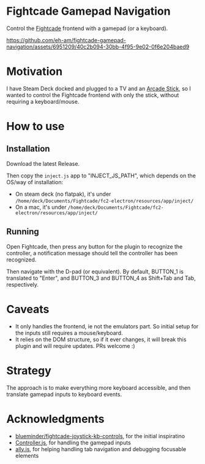 # Fightcade Gamepad Navigation

Control the [Fightcade](https://www.fightcade.com/) frontend with a gamepad (or a keyboard).

https://github.com/eh-am/fightcade-gamepad-navigation/assets/6951209/40c2b094-30bb-4f95-9e02-0f6e204baed9

# Motivation
I have Steam Deck docked and plugged to a TV and an [Arcade Stick](https://www.8bitdo.com/arcade-stick/),
so I wanted to control the Fightcade frontend with only the stick, without requiring a keyboard/mouse.

# How to use
## Installation
Download the latest Release.

Then copy the `inject.js` app to "INJECT_JS_PATH", which depends on the OS/way of installation:
* On steam deck (no flatpak), it's under `/home/deck/Documents/Fightcade/fc2-electron/resources/app/inject/`
* On a mac, it's under `/home/deck/Documents/Fightcade/fc2-electron/resources/app/inject/`

## Running
Open Fightcade, then press any button for the plugin to recognize the controller,
a notification message should tell the controller has been recognized.

Then navigate with the D-pad (or equivalent).
By default, BUTTON_1 is translated to "Enter", and BUTTON_3 and BUTTON_4 as 
Shift+Tab and Tab, respectively.

# Caveats
* It only handles the frontend, ie not the emulators part. So initial setup for the inputs still requires a mouse/keyboard.
* It relies on the DOM structure, so if it ever changes, it will break this plugin and will require updates. PRs welcome :)

# Strategy
The approach is to make everything more keyboard accessible, and then translate gamepad
inputs to keyboard events.

# Acknowledgments
* [blueminder/fightcade-joystick-kb-controls](https://github.com/blueminder/fightcade-joystick-kb-controls/tree/main), for the initial inspiratino
* [Controller.js](https://samiare.github.io/Controller.js/), for handling the gamepad inputs
* [ally.js](https://allyjs.io/), for helping handling tab navigation and debugging focusable elements
